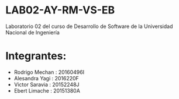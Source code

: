 # LAB02-AY-RM-VS-EB
Laboratorio 02 del curso de Desarrollo de Software de la Universidad Nacional de Ingeniería
# Integrantes:
  - Rodrigo Mechan : 20160496I
  - Alesandra Yagi : 2016220F
  - Victor Saravia : 20152248J
  - Ebert Limache : 20151380A
